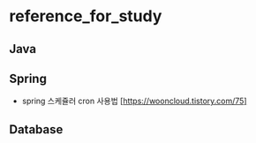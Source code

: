 # reference_for_study


## Java

## Spring
 - spring 스케쥴러 cron 사용법 [https://wooncloud.tistory.com/75]  

## Database

